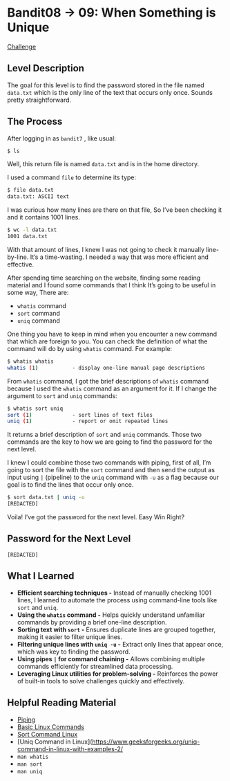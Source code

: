 # Bandit08 → 09: When Something is Unique

[Challenge](https://overthewire.org/wargames/bandit/bandit9.html)

## Level Description

The goal for this level is to find the password stored in the file named `data.txt` which is the only line of the text that occurs only once. Sounds pretty straightforward.

## The Process

After logging in as `bandit7` , like usual:

```bash
$ ls
```

Well, this return file is named `data.txt` and is in the home directory.

I used a command `file` to determine its type:

```bash
$ file data.txt
data.txt: ASCII text
```

I was curious how many lines are there on that file, So I’ve been checking it and it contains 1001 lines.

```bash
$ wc -l data.txt
1001 data.txt
```

With that amount of lines, I knew I was not going to check it manually line-by-line. It’s a time-wasting. I needed a way that was more efficient and effective.

After spending time searching on the website, finding some reading material and I found some commands that I think It’s going to be useful in some way, There are:

- `whatis` command
- `sort` command
- `uniq` command

One thing you have to keep in mind when you encounter a new command that which are foreign to you. You can check the definition of what the command will do by using `whatis` command. For example:

```bash
$ whatis whatis
whatis (1)           - display one-line manual page descriptions
```

From `whatis` command, I got the brief descriptions of `whatis` command because I used the `whatis` command as an argument for it. If I change the argument to `sort` and `uniq` commands:

```bash
$ whatis sort uniq
sort (1)             - sort lines of text files
uniq (1)             - report or omit repeated lines
```

It returns a brief description of `sort` and `uniq` commands. Those two commands are the key to how we are going to find the password for the next level.

I knew I could combine those two commands with piping, first of all, I’m going to sort the file with the `sort` command and then send the output as input using `|` (pipeline) to the `uniq` command with `-u` as a flag because our goal is to find the lines that occur only once.

```bash
$ sort data.txt | uniq -u
[REDACTED]
```

Voila! I’ve got the password for the next level. Easy Win Right?

## Password for the Next Level

`[REDACTED]`

## What I Learned

- **Efficient searching techniques -** Instead of manually checking 1001 lines, I learned to automate the process using command-line tools like `sort` and `uniq`.
- **Using the `whatis` command -** Helps quickly understand unfamiliar commands by providing a brief one-line description.
- **Sorting text with `sort` -** Ensures duplicate lines are grouped together, making it easier to filter unique lines.
- **Filtering unique lines with `uniq -u` -**  Extract only lines that appear once, which was key to finding the password.
- **Using pipes `|` for command chaining -**  Allows combining multiple commands efficiently for streamlined data processing.
- **Leveraging Linux utilities for problem-solving -**  Reinforces the power of built-in tools to solve challenges quickly and effectively.

## Helpful Reading Material

- [Piping](https://ryanstutorials.net/linuxtutorial/piping.php)
- [Basic Linux Commands](https://www.geeksforgeeks.org/basic-linux-commands/)
- [Sort Command Linux](https://www.geeksforgeeks.org/sort-command-linuxunix-examples/)
- [Uniq Command in Linux](https://www.geeksforgeeks.org/uniq-command-in-linux-with-examples-2/
- `man whatis`
- `man sort`
- `man uniq`

